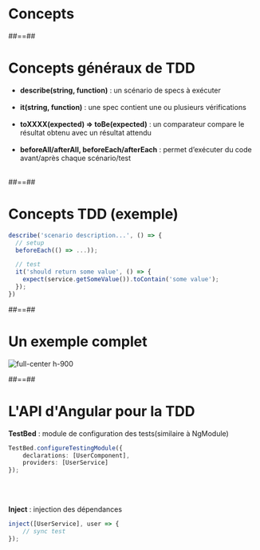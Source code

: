 <!-- .slide: class="transition-bg-grey-1 underline" -->

# Concepts

##==##

<!-- .slide-->

# Concepts généraux de TDD

-   **describe(string, function)** : un scénario de specs à exécuter<br><br>
-   **it(string, function)** : une spec contient une ou plusieurs vérifications<br><br>
-   **toXXXX(expected) ⇒ toBe(expected)** : un comparateur compare le résultat obtenu avec un résultat attendu<br><br>
-   **beforeAll/afterAll, beforeEach/afterEach** : permet d’exécuter du code avant/après chaque scénario/test<br><br>

##==##

<!-- .slide: class="with-code inconsolata" -->
# Concepts TDD (exemple)

```typescript
describe('scenario description...', () => {
  // setup
  beforeEach(() => ...));

  // test
  it('should return some value', () => {
    expect(service.getSomeValue()).toContain('some value');
  });
})
```

<!-- .element: class="big-code" -->

##==##

<!-- .slide -->

# Un exemple complet

![full-center h-900](assets/images/school/unit-tests/exemple_concepts.png)

##==##

<!-- .slide: class="with-code inconsolata" -->

# L'API d'Angular pour la TDD

**TestBed** : module de configuration des tests(similaire à NgModule)

```typescript
TestBed.configureTestingModule({
    declarations: [UserComponent],
    providers: [UserService]
});
```

<!-- .element: class="big-code" -->

<br><br>

**Inject** : injection des dépendances

```typescript
inject([UserService], user => {
    // sync test
});
```

<!-- .element: class="big-code" -->
